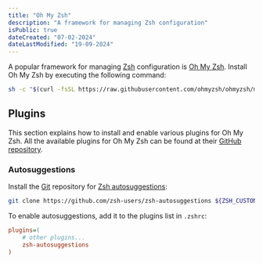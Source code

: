 ```yaml
---
title: "Oh My Zsh"
description: "A framework for managing Zsh configuration"
isPublic: true
dateCreated: "07-02-2024"
dateLastModified: "19-09-2024"
---
```


A popular framework for managing [Zsh](zsh) configuration is
[Oh My Zsh](https://ohmyz.sh/). Install Oh My Zsh by executing the following
command:

```sh
sh -c "$(curl -fsSL https://raw.githubusercontent.com/ohmyzsh/ohmyzsh/master/tools/install.sh)"
```

## Plugins
This section explains how to install and enable various plugins for Oh
My Zsh. All the available plugins for Oh My Zsh can be found at their
[GitHub repository](https://github.com/ohmyzsh/ohmyzsh/tree/master/plugins).

### Autosuggestions
Install the [Git](git) repository for [Zsh autosuggestions](https://github.com/zsh-users/zsh-autosuggestions):

```sh
git clone https://github.com/zsh-users/zsh-autosuggestions ${ZSH_CUSTOM:-~/.oh-my-zsh/custom}/plugins/zsh-autosuggestions
```

To enable autosuggestions, add it to the plugins list in `.zshrc`:

```ini
plugins=(
    # other plugins...
    zsh-autosuggestions
)
```
